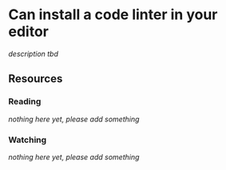 # Can install a code linter in your editor

_description tbd_

## Resources

### Reading

_nothing here yet, please add something_

### Watching

_nothing here yet, please add something_
